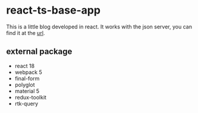 # react-ts-base-app

This is a little blog developed in react. It works with the json server, you can find it at the [url](https://github.com/ChristianMar/simple-fake-server).

## external package

- react 18
- webpack 5
- final-form
- polyglot
- material 5
- redux-toolkit
- rtk-query
